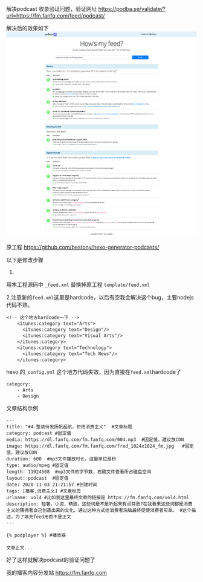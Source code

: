 解决podcast 收录验证问题，验证网址
https://podba.se/validate/?url=https://fm.fanfq.com/feed/podcast/

解决后的效果如下
![preview](validate.png)


原工程
https://github.com/bestony/hexo-generator-podcasts/

以下是修改步骤

1.
用本工程源码中 `_feed.xml` 替换掉原工程 `template/feed.xml`

2.注意新的`feed.xml`这里是hardcode，以后有空我会解决这个bug，主要nodejs代码不熟。

```
<!-- 这个地方hardcode一下 -->
    <itunes:category text="Arts">
      <itunes:category text="Design"/>
      <itunes:category text="Visual Arts"/>
    </itunes:category>
    <itunes:category text="Technology">
      <itunes:category text="Tech News"/>
    </itunes:category>
```

hexo 的`_config.yml` 这个地方代码失效，因为直接在`feed.xml`hardcode了
```
category: 
    - Arts
    - Design
```


文章结构示例
```
---
title: "#4.整装待发扬帆起航，拒绝消费主义"  #文章标题
category: podcast #固定值
media: https://dl.fanfq.com/fm.fanfq.com/004.mp3  #固定值，建议放CDN 
image: https://dl.fanfq.com/fm.fanfq.com/fred_1024x1024_fm.jpg   #固定值，建议放CDN 
duration: 600  #mp3文件播放时长，这里单位是秒
type: audio/mpeg #固定值
length: 11924508  #mp3文件的字节数，右键文件查看所占磁盘空间
layout: podcast  #固定值
date: 2020-11-03 21:21:57 #创建时间
tags: [播客,消费主义] #文章标签
urlname: vol4 #比如我这里最终文章的链接是 https://fm.fanfq.com/vol4.html
description: 轻奢，小资，精致，这些词是不是听起来有点耳熟?在我看来这些词都是消费主义的簇拥者自己创造出来的文化，通过这种方式给消费者洗脑最终促使消费者买单。 #这个描述，为了填充feed用而不是正文
---

{% podplayer %} #播放器

文章正文...
```

好了这样就解决podcast的验证问题了

我的播客内容分发站 https://fm.fanfq.com




